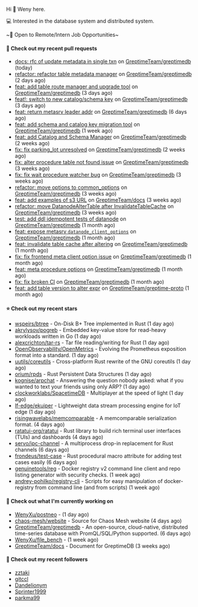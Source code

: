 Hi 👋 Weny here.

💻 Interested in the database system and distributed system.

~🍺 Open to Remote/Intern Job Opportunities~

#### 🔨 Check out my recent pull requests

- [docs: rfc of update metadata in single txn](https://github.com/GreptimeTeam/greptimedb/pull/2165) on [GreptimeTeam/greptimedb](https://github.com/GreptimeTeam/greptimedb) (today)
- [refactor: refactor table metadata manager](https://github.com/GreptimeTeam/greptimedb/pull/2159) on [GreptimeTeam/greptimedb](https://github.com/GreptimeTeam/greptimedb) (2 days ago)
- [feat: add table route manager and upgrade tool](https://github.com/GreptimeTeam/greptimedb/pull/2145) on [GreptimeTeam/greptimedb](https://github.com/GreptimeTeam/greptimedb) (3 days ago)
- [feat!: switch to new catalog/schema key](https://github.com/GreptimeTeam/greptimedb/pull/2140) on [GreptimeTeam/greptimedb](https://github.com/GreptimeTeam/greptimedb) (3 days ago)
- [feat: return metasrv leader addr](https://github.com/GreptimeTeam/greptimedb/pull/2110) on [GreptimeTeam/greptimedb](https://github.com/GreptimeTeam/greptimedb) (6 days ago)
- [feat: add schema and catalog key migration tool](https://github.com/GreptimeTeam/greptimedb/pull/2048) on [GreptimeTeam/greptimedb](https://github.com/GreptimeTeam/greptimedb) (1 week ago)
- [feat: add Catalog and Schema Manager](https://github.com/GreptimeTeam/greptimedb/pull/2037) on [GreptimeTeam/greptimedb](https://github.com/GreptimeTeam/greptimedb) (2 weeks ago)
- [fix: fix parking_lot unresolved](https://github.com/GreptimeTeam/greptimedb/pull/2025) on [GreptimeTeam/greptimedb](https://github.com/GreptimeTeam/greptimedb) (2 weeks ago)
- [fix: alter procedure table not found issue](https://github.com/GreptimeTeam/greptimedb/pull/1993) on [GreptimeTeam/greptimedb](https://github.com/GreptimeTeam/greptimedb) (3 weeks ago)
- [fix: fix wait procedure watcher bug](https://github.com/GreptimeTeam/greptimedb/pull/1987) on [GreptimeTeam/greptimedb](https://github.com/GreptimeTeam/greptimedb) (3 weeks ago)
- [refactor: move options to common_options](https://github.com/GreptimeTeam/greptimedb/pull/1983) on [GreptimeTeam/greptimedb](https://github.com/GreptimeTeam/greptimedb) (3 weeks ago)
- [feat: add examples of s3 URL](https://github.com/GreptimeTeam/docs/pull/491) on [GreptimeTeam/docs](https://github.com/GreptimeTeam/docs) (3 weeks ago)
- [refactor: move DatanodeAlterTable after InvalidateTableCache](https://github.com/GreptimeTeam/greptimedb/pull/1978) on [GreptimeTeam/greptimedb](https://github.com/GreptimeTeam/greptimedb) (3 weeks ago)
- [test: add ddl idempotent tests of datanode](https://github.com/GreptimeTeam/greptimedb/pull/1966) on [GreptimeTeam/greptimedb](https://github.com/GreptimeTeam/greptimedb) (1 month ago)
- [feat: expose metasrv `datanode_client_options`](https://github.com/GreptimeTeam/greptimedb/pull/1965) on [GreptimeTeam/greptimedb](https://github.com/GreptimeTeam/greptimedb) (1 month ago)
- [feat: invalidate table cache after altering](https://github.com/GreptimeTeam/greptimedb/pull/1951) on [GreptimeTeam/greptimedb](https://github.com/GreptimeTeam/greptimedb) (1 month ago)
- [fix: fix frontend meta client option issue](https://github.com/GreptimeTeam/greptimedb/pull/1939) on [GreptimeTeam/greptimedb](https://github.com/GreptimeTeam/greptimedb) (1 month ago)
- [feat: meta procedure options](https://github.com/GreptimeTeam/greptimedb/pull/1937) on [GreptimeTeam/greptimedb](https://github.com/GreptimeTeam/greptimedb) (1 month ago)
- [fix: fix broken CI](https://github.com/GreptimeTeam/greptimedb/pull/1933) on [GreptimeTeam/greptimedb](https://github.com/GreptimeTeam/greptimedb) (1 month ago)
- [feat: add table version to alter expr](https://github.com/GreptimeTeam/greptime-proto/pull/58) on [GreptimeTeam/greptime-proto](https://github.com/GreptimeTeam/greptime-proto) (1 month ago)

#### ⭐ Check out my recent stars

- [wspeirs/btree](https://github.com/wspeirs/btree) - On-Disk B&#43; Tree implemented in Rust (1 day ago)
- [akrylysov/pogreb](https://github.com/akrylysov/pogreb) - Embedded key-value store for read-heavy workloads written in Go (1 day ago)
- [alexcrichton/tar-rs](https://github.com/alexcrichton/tar-rs) - Tar file reading/writing for Rust (1 day ago)
- [OpenObservability/OpenMetrics](https://github.com/OpenObservability/OpenMetrics) - Evolving the Prometheus exposition format into a standard. (1 day ago)
- [uutils/coreutils](https://github.com/uutils/coreutils) - Cross-platform Rust rewrite of the GNU coreutils (1 day ago)
- [orium/rpds](https://github.com/orium/rpds) - Rust Persistent Data Structures (1 day ago)
- [kognise/arpchat](https://github.com/kognise/arpchat) - Answering the question nobody asked: what if you wanted to text your friends using only ARP? (1 day ago)
- [clockworklabs/SpacetimeDB](https://github.com/clockworklabs/SpacetimeDB) - Multiplayer at the speed of light (1 day ago)
- [lf-edge/ekuiper](https://github.com/lf-edge/ekuiper) - Lightweight data stream processing engine for IoT edge (1 day ago)
- [risingwavelabs/memcomparable](https://github.com/risingwavelabs/memcomparable) - A memcomparable serialization format. (4 days ago)
- [ratatui-org/ratatui](https://github.com/ratatui-org/ratatui) - Rust library to build rich terminal user interfaces (TUIs) and dashboards (4 days ago)
- [servo/ipc-channel](https://github.com/servo/ipc-channel) - A multiprocess drop-in replacement for Rust channels (6 days ago)
- [frondeus/test-case](https://github.com/frondeus/test-case) - Rust procedural macro attribute for adding test cases easily (6 days ago)
- [genuinetools/reg](https://github.com/genuinetools/reg) - Docker registry v2 command line client and repo listing generator with security checks. (1 week ago)
- [andrey-pohilko/registry-cli](https://github.com/andrey-pohilko/registry-cli) - Scripts for easy manipulation of docker-registry from command line (and from scripts) (1 week ago)

#### 👷 Check out what I'm currently working on

- [WenyXu/postneo](https://github.com/WenyXu/postneo) -  (1 day ago)
- [chaos-mesh/website](https://github.com/chaos-mesh/website) - Source for Chaos Mesh website (4 days ago)
- [GreptimeTeam/greptimedb](https://github.com/GreptimeTeam/greptimedb) - An open-source, cloud-native, distributed time-series database with PromQL/SQL/Python supported. (6 days ago)
- [WenyXu/file_bench](https://github.com/WenyXu/file_bench) -  (1 week ago)
- [GreptimeTeam/docs](https://github.com/GreptimeTeam/docs) - Document for GreptimeDB (3 weeks ago)

#### 👯 Check out my recent followers

- [zztaki](https://github.com/zztaki)
- [gitccl](https://github.com/gitccl)
- [Dandelionym](https://github.com/Dandelionym)
- [Sprinter1999](https://github.com/Sprinter1999)
- [parkma99](https://github.com/parkma99)


